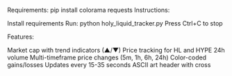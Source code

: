 Requirements:
pip install colorama requests
Instructions:

Install requirements
Run: python holy_liquid_tracker.py
Press Ctrl+C to stop

Features:

Market cap with trend indicators (▲/▼)
Price tracking for HL and HYPE
24h volume
Multi-timeframe price changes (5m, 1h, 6h, 24h)
Color-coded gains/losses
Updates every 15-35 seconds
ASCII art header with cross
